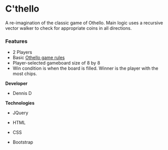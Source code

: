 # C'thello

A re-imagination of the classic game of Othello. 
Main logic uses a recursive vector walker to check for appropriate coins in all directions.

### Features
- 2 Players
- Basic <a href="http://radagast.se/othello/Help/strategy.html" target="_blank">Othello game rules</a>
- Player-selected gameboard size of 8 by 8
- Win condition is when the board is filled.  Winner is the player with the most chips.

**Developer**

* Dennis D

**Technologies**

* JQuery

* HTML

* CSS

* Bootstrap


